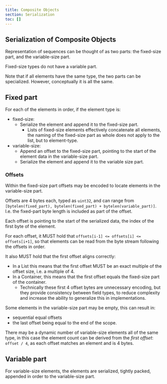 ```yaml
---
title: Composite Objects
section: Serialization
toc: []
---
```


## Serialization of Composite Objects


Representation of sequences can be thought of as two parts: the fixed-size part, and the variable-size part.

Fixed-size types do not have a variable part.

Note that if all elements have the same type, the two parts can be specialized. However, conceptually it is all the same.

## Fixed part

For each of the elements in order, if the element type is:

- fixed-size:
  - Serialize the element and append it to the fixed-size part.
    - Lists of fixed-size elements effectively concatenate all elements,
      the naming of the fixed-size part as whole does not apply to the list, but to element-type.
- variable-size:
  - Append an offset to the fixed-size part, pointing to the start of the element data in the variable-size part.
  - Serialize the element and append it to the variable size part.

### Offsets

Within the fixed-size part offsets may be encoded to locate elements in the variable-size part.

Offsets are 4 bytes each, typed as `uint32`, and can range from `[bytelen(fixed_part), bytelen(fixed_part) + bytelen(variable_part)]`. I.e. the fixed-part byte length is included as part of the offset.

Each offset is pointing to the start of the serialized data, the index of the first byte of the element.

For each offset, it MUST hold that `offsets[i-1] <= offsets[i] <= offsets[i+1]`, so that elements can be read from the byte stream following the offsets in order.

It also MUST hold that the first offset aligns correctly:

- In a List this means that the first offset MUST be an exact multiple of the offset size, i.e. a multiple of 4.
- In a Container, this means that the first offset equals the fixed-size part of the container.
  - Technically these first 4 offset bytes are unnecessary encoding, but they provide consistency between field types,
    to reduce complexity and increase the ability to generalize this in implementations.

Some elements in the variable-size part may be empty, this can result in:

- sequential equal offsets
- the last offset being equal to the end of the scope.

There may be a dynamic number of variable-size elements all of the same type,
in this case the element count can be derived from the _first offset_: `offset / 4`, as each offset matches an element and is 4 bytes.

## Variable part

For variable-size elements, the elements are serialized, tightly packed, appended in order to the variable-size part.
